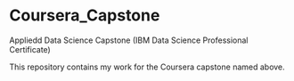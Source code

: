 # Coursera_Capstone
Appliedd Data Science Capstone (IBM Data Science Professional Certificate)

This repository contains my work for the Coursera capstone named above.
